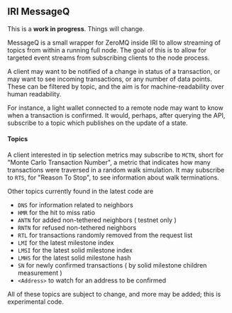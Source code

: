 ## IRI MessageQ

This is a **work in progress**. Things will change.

MessageQ is a small wrapper for ZeroMQ inside IRI to allow streaming 
of topics from within a running full node. The goal of this is to allow
for targeted event streams from subscribing clients to the node process.

A client may want to be notified of a change in status of a transaction,
or may want to see incoming transactions, or any number of data points.
These can be filtered by topic, and the aim is for machine-readability 
over human readability.

For instance, a light wallet connected to a remote node may want to know
when a transaction is confirmed. It would, perhaps, after querying the API,
subscribe to a topic which publishes on the update of a state.

#### Topics

A client interested in tip selection metrics may subscribe to `MCTN`, short for
"Monte Carlo Transaction Number", a metric that indicates how many transactions
were traversed in a random walk simulation. It may subscribe to `RTS`, for 
"Reason To Stop", to see information about walk terminations.

Other topics currently found in the latest code are 
* `DNS` for information related to neighbors
* `HMR` for the hit to miss ratio
* `ANTN` for added non-tethered neighbors ( testnet only )
* `RNTN` for refused non-tethered neighbors
* `RTL` for transactions randomly removed from the request list
* `LMI` for the latest milestone index
* `LMSI` for the latest solid milestone index 
* `LMHS` for the latest solid milestone hash
* `SN` for newly confirmed transactions ( by solid milestone children measurement )
* `<Address>` to watch for an address to be confirmed

All of these topics are subject to change, and more may be added; this is experimental code.

